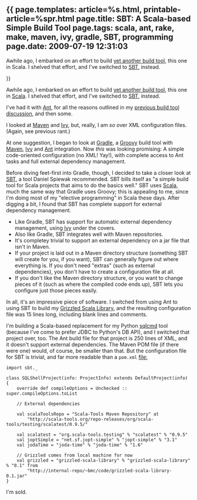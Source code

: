 {{
page.templates: article=%s.html, printable-article=%spr.html
page.title: SBT: A Scala-based Simple Build Tool
page.tags: scala, ant, rake, make, maven, ivy, gradle, SBT, programming
page.date: 2009-07-19 12:31:03
---
Awhile ago, I embarked on an effort to build
[yet another build tool][], this one in Scala. I shelved that
effort, and I've switched to
[SBT][], instead.




[yet another build tool]: /id/87
[SBT]: http://code.google.com/p/simple-build-tool/

}}

Awhile ago, I embarked on an effort to build
[yet another build tool][], this one in
[Scala][]. I shelved that effort, and
I've switched to
[SBT][], instead.

I've had it with [Ant][], for all the reasons
outlined in my [previous build tool discussion][], and then
some.

I looked at [Maven][] and
[Ivy][], but, really, I am *so* over XML
configuration files. (Again, see previous rant.)

At one suggestion, I began to look at
[Gradle][], a
[Groovy][] build tool with
[Maven][],
[Ivy][] and [Ant](http://ant.apache.org/)
integration. Now *this* was looking promising: A simple
code-oriented configuration (no XML! Yay!), with complete access to
Ant tasks and full external dependency management.

Before diving feet-first into Gradle, though, I decided to take a
closer look at [SBT][],
a tool Daniel Spiewak recommended. SBT bills itself as "a simple
build tool for Scala projects that aims to do the basics well." SBT
uses [Scala][], much the same way that
Gradle uses Groovy; this is appealing to me, since I'm doing most
of my "elective programming" in Scala these days. After digging a
bit, I found that SBT has complete support for external dependency
management.

-   Like Gradle, SBT has support for automatic external dependency
    management, using [Ivy][] under the
    covers.
-   Also like Gradle, SBT integrates well with Maven repositories.
-   It's completey trivial to support an external dependency on a
    jar file that isn't in Maven.
-   If your project is laid out in a Maven directory structure
    (something SBT will create for you, if you want), SBT can generally
    figure out where everything is. If you don't need "extras" (such as
    external dependencies), you don't have to create a configuration
    file at all.
-   If you don't like the Maven directory structure, or you want to
    change pieces of it (such as where the compiled code ends up), SBT
    lets you configure just those pieces easily.

In all, it's an impressive piece of software. I switched from using
Ant to using SBT to build my
[Grizzled Scala Library][],
and the resulting configuration file was 15 lines long, including
blank lines and comments.

I'm building a Scala-based replacement for my Python
[sqlcmd][] tool
(because I've come to prefer JDBC to Python's DB API), and I
switched that project over, too. The Ant build file for that
project is 250 lines of XML, and it doesn't support external
dependencies. The Maven POM file (if there were one) would, of
course, be smaller than that. But the configuration file for SBT is
trivial, and far more readable than a `pom.xml` [file:][]

    import sbt._
    
    class SQLShellProject(info: ProjectInfo) extends DefaultProject(info)
    {
        override def compileOptions = Unchecked :: super.compileOptions.toList
    
        // External dependencies
    
        val scalaToolsRepo = "Scala-Tools Maven Repository" at 
            "http://scala-tools.org/repo-releases/org/scala-tools/testing/scalatest/0.9.5/"
    
        val scalatest = "org.scala-tools.testing" % "scalatest" % "0.9.5"
        val joptSimple = "net.sf.jopt-simple" % "jopt-simple" % "3.1"
        val jodaTime = "joda-time" % "joda-time" % "1.6"
    
        // Grizzled comes from local machine for now
        val grizzled = "grizzled-scala-library" % "grizzled-scala-library" % "0.1" from 
            "http://internal-repo/~bmc/code/grizzled-scala-library-0.1.jar"
    }

I'm sold.




[yet another build tool]: /id/87
[Scala]: http://www.scala-lang.org/
[SBT]: http://code.google.com/p/simple-build-tool/
[Ant]: http://ant.apache.org/
[previous build tool discussion]: /id/87
[Maven]: http://maven.apache.org/
[Ivy]: http://ant.apache.org/ivy/
[Gradle]: http://www.gradle.org/
[Groovy]: http://groovy.codehaus.org/
[Maven]: http://maven.apache.org/
[Ivy]: http://ant.apache.org/ivy/
[SBT]: http://code.google.com/p/simple-build-tool/
[Scala]: http://www.scala-lang.org/
[Ivy]: http://ant.apache.org/ivy/
[Grizzled Scala Library]: https://github.com/bmc/grizzled-scala/tree
[sqlcmd]: http://www.clapper.org/software/python/sqlcmd/
[file:]: file:
